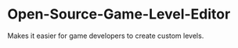 Open-Source-Game-Level-Editor
=============================

Makes it easier for game developers to create custom levels.
